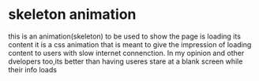 # skeleton animation
this is an animation(skeleton) to be used to show the page is loading its content
it is a css animation that is meant to give the impression of loading content to users with slow internet connenction.
In my opinion and other dvelopers too,its better than having useres stare at a blank screen while their info loads
